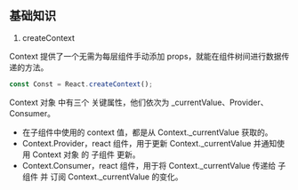 ## 基础知识

1. createContext

Context 提供了一个无需为每层组件手动添加 props，就能在组件树间进行数据传递的方法。
```javascript
const Const = React.createContext();
```
Context 对象 中有三个 关键属性，他们依次为 _currentValue、Provider、Consumer。
* 在子组件中使用的 context 值，都是从 Context._currentValue 获取的。
* Context.Provider，react 组件，用于更新 Context._currentValue 并通知使用 Context 对象 的 子组件 更新。
* Context.Consumer，react 组件，用于将 Context._currentValue 传递给 子组件 并 订阅 Context._currentValue 的变化。
